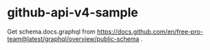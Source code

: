 # github-api-v4-sample
Get schema.docs.graphql from https://docs.github.com/en/free-pro-team@latest/graphql/overview/public-schema .
